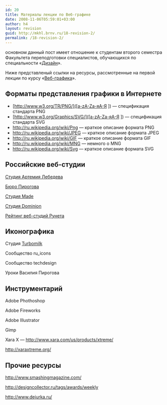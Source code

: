 ```yaml
---
id: 20
title: Материалы лекции по Веб-графике
date: 2008-11-06T05:59:01+03:00
author: h4
layout: revision
guid: http://mkhl.brnv.ru/18-revision-2/
permalink: /18-revision-2/
---
```

основном данный пост имеет отношение к студентам второго семестра Факультета переподготовки специалистов, обучающихся по специальности «[Дизайн](http://www.avalon.ru/HigherEducation/Design/)».

Ниже представленый ссылки на ресурсы, рассмотренные на первой лекции по курсу «[Веб-графика](http://www.avalon.ru/HigherEducation/Design/Process/Semester2/About/?CourseID=86)».

## Форматы представления графики в Интернете

  * [http://www.w3.org/TR/PNG/]([a-zA-Zа-яА-Я ]) — спецификация стандарта PNG
  * [http://www.w3.org/Graphics/SVG/]([a-zA-Zа-яА-Я ]) — спецификация стандарта SVG
  * <http://ru.wikipedia.org/wiki/Png> — краткое описание формата PNG
  * <http://ru.wikipedia.org/wiki/JPEG> — краткое описание формата JPEG
  * <http://ru.wikipedia.org/wiki/GIF> — краткое описание формата GIF
  * <http://ru.wikipedia.org/wiki/MNG> — немного о MNG
  * <http://ru.wikipedia.org/wiki/Svg> — краткое описание формата SVG

## Российские веб-студии

[Студия Артемия Лебедева](http://artlebedev.ru)

[Бюро Пирогова](http://pirogov.ru)

[Студия Made](http://studiomade.ru/)

[Студия Dominion](http://dominion.ru)

[Рейтинг веб-студий Рунета](http://2007.tagline.ru/)

## Иконографика

Студия [Turbomilk](http://turbomilk.ru)

Сообщество ru_icons

Сообщество techdesign

Уроки Василия Пирогова

## Инструментарий

Adobe Phothoshop

Adobe Fireworks

Adobe Illustrator

Gimp

Xara X &#8212; http://www.xara.com/us/products/xtreme/

http://xaraxtreme.org/

## Прочие ресурсы

http://www.smashingmagazine.com/

http://designcollector.ru/tags/awards/weekly

http://www.dejurka.ru/